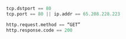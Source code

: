 





```python
tcp.dstport == 80
tcp.port == 80 || ip.addr == 65.208.228.223

http.request.method == “GET”
http.response.code == 200

```

